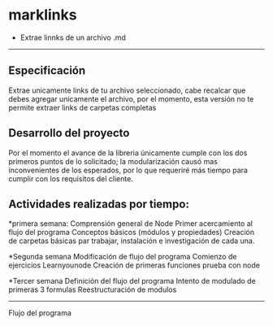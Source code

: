 # marklinks

* Extrae linnks de un archivo .md
***
## Especificación
Extrae unicamente links de tu archivo seleccionado, cabe recalcar que debes agregar unicamente el archivo, por el momento, esta versión no te permite extraer links de carpetas completas
  
## Desarrollo del proyecto
Por el momento el avance de la libreria únicamente cumple con los dos primeros puntos de lo solicitado; la modularización causó mas inconvenientes de los esperados, por lo que requeriré más tiempo para cumplir con los requisitos del cliente.

## Actividades realizadas por tiempo:
*primera semana: 
Comprensión general de Node
Primer acercamiento al flujo del programa
Conceptos básicos (módulos y propiedades)
Creación de carpetas básicas par trabajar, instalación e investigación de cada una.


*Segunda semana
Modificación de flujo del programa
Comienzo de ejercicios Learnyounode
Creación de primeras funciones prueba con node

*Tercer semana
Definición del flujo del programa
Intento de modulado de primeras 3 formulas
Reestructuración de modulos

***
Flujo del programa
